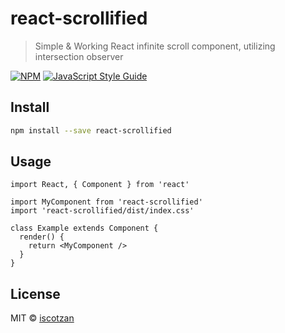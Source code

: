 # react-scrollified

> Simple &amp; Working React infinite scroll component, utilizing intersection observer

[![NPM](https://img.shields.io/npm/v/react-scrollified.svg)](https://www.npmjs.com/package/react-scrollified) [![JavaScript Style Guide](https://img.shields.io/badge/code_style-standard-brightgreen.svg)](https://standardjs.com)

## Install

```bash
npm install --save react-scrollified
```

## Usage

```tsx
import React, { Component } from 'react'

import MyComponent from 'react-scrollified'
import 'react-scrollified/dist/index.css'

class Example extends Component {
  render() {
    return <MyComponent />
  }
}
```

## License

MIT © [iscotzan](https://github.com/iscotzan)
